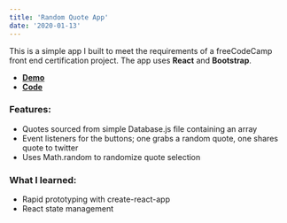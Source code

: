 ```yaml
---
title: 'Random Quote App'
date: '2020-01-13'
---
```


This is a simple app I built to meet the requirements of a freeCodeCamp front end certification project. The app uses **React** and **Bootstrap**.

- [**Demo**](https://jimbomoso.github.io/random-quote/)
- [**Code**](https://github.com/Jimbomoso/random-quote) 

### Features:

- Quotes sourced from simple Database.js file containing an array
- Event listeners for the buttons; one grabs a random quote, one shares quote to twitter
- Uses Math.random to randomize quote selection 

### What I learned: 

- Rapid prototyping with create-react-app
- React state management